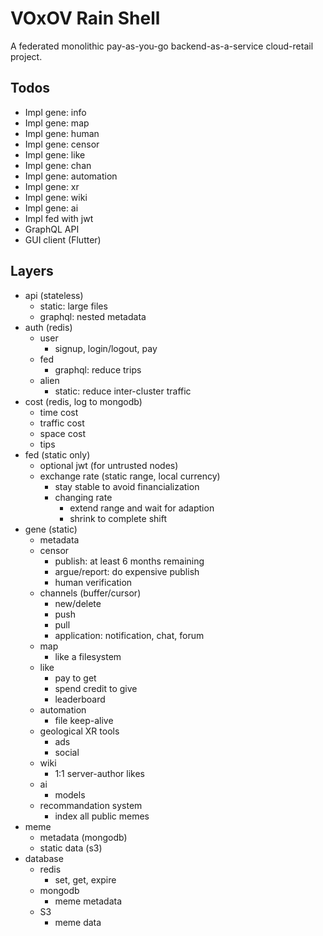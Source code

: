 # VOxOV Rain Shell

A federated monolithic pay-as-you-go backend-as-a-service cloud-retail project.

## Todos

- Impl gene: info
- Impl gene: map
- Impl gene: human
- Impl gene: censor
- Impl gene: like
- Impl gene: chan 
- Impl gene: automation
- Impl gene: xr
- Impl gene: wiki
- Impl gene: ai
- Impl fed with jwt
- GraphQL API
- GUI client (Flutter)

## Layers

- api (stateless)
    - static: large files
    - graphql: nested metadata
- auth (redis)
    - user
        - signup, login/logout, pay
    - fed
        - graphql: reduce trips
    - alien
        - static: reduce inter-cluster traffic
- cost (redis, log to mongodb)
    - time cost
    - traffic cost
    - space cost
    - tips
- fed (static only)
    - optional jwt (for untrusted nodes)
    - exchange rate (static range, local currency)
        - stay stable to avoid financialization
        - changing rate
            - extend range and wait for adaption
            - shrink to complete shift
- gene (static)
    - metadata
    - censor
        - publish: at least 6 months remaining
        - argue/report: do expensive publish
        - human verification
    - channels (buffer/cursor)
        - new/delete
        - push
        - pull
        - application: notification, chat, forum
    - map
        - like a filesystem
    - like
        - pay to get
        - spend credit to give
        - leaderboard
    - automation
        - file keep-alive
    - geological XR tools
        - ads
        - social
    - wiki
        - 1:1 server-author likes
    - ai
        - models
    - recommandation system
        - index all public memes
- meme
    - metadata (mongodb)
    - static data (s3)
- database
    - redis
        - set, get, expire
    - mongodb
        - meme metadata
    - S3
        - meme data
